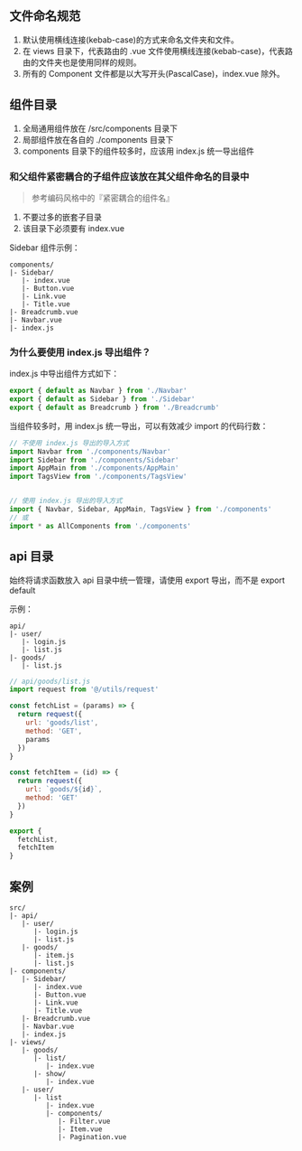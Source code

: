 ## 文件命名规范

1. 默认使用横线连接(kebab-case)的方式来命名文件夹和文件。
2. 在 views 目录下，代表路由的 .vue 文件使用横线连接(kebab-case)，代表路由的文件夹也是使用同样的规则。
3. 所有的 Component 文件都是以大写开头(PascalCase)，index.vue 除外。


## 组件目录

1. 全局通用组件放在 /src/components 目录下
2. 局部组件放在各自的 ./components 目录下
3. components 目录下的组件较多时，应该用 index.js 统一导出组件


### 和父组件紧密耦合的子组件应该放在其父组件命名的目录中

> 参考编码风格中的『紧密耦合的组件名』

1. 不要过多的嵌套子目录
2. 该目录下必须要有 index.vue

Sidebar 组件示例：
```
components/
|- Sidebar/
   |- index.vue
   |- Button.vue
   |- Link.vue
   |- Title.vue
|- Breadcrumb.vue
|- Navbar.vue
|- index.js
```


### 为什么要使用 index.js 导出组件？

index.js 中导出组件方式如下：
```js
export { default as Navbar } from './Navbar'
export { default as Sidebar } from './Sidebar'
export { default as Breadcrumb } from './Breadcrumb'
```

当组件较多时，用 index.js 统一导出，可以有效减少 import 的代码行数：
```js
// 不使用 index.js 导出的导入方式
import Navbar from './components/Navbar'
import Sidebar from './components/Sidebar'
import AppMain from './components/AppMain'
import TagsView from './components/TagsView'


// 使用 index.js 导出的导入方式
import { Navbar, Sidebar, AppMain, TagsView } from './components'
// 或
import * as AllComponents from './components'
```


## api 目录

始终将请求函数放入 api 目录中统一管理，请使用 export 导出，而不是 export default

示例：
```
api/
|- user/
   |- login.js
   |- list.js
|- goods/
   |- list.js
```

```js
// api/goods/list.js
import request from '@/utils/request'

const fetchList = (params) => {
  return request({
    url: 'goods/list',
    method: 'GET',
    params
  })
}

const fetchItem = (id) => {
  return request({
    url: `goods/${id}`,
    method: 'GET'
  })
}

export {
  fetchList,
  fetchItem
}
```


## 案例

```
src/
|- api/
   |- user/
      |- login.js
      |- list.js
   |- goods/
      |- item.js
      |- list.js  
|- components/
   |- Sidebar/
      |- index.vue
      |- Button.vue
      |- Link.vue
      |- Title.vue
   |- Breadcrumb.vue
   |- Navbar.vue
   |- index.js
|- views/
   |- goods/
      |- list/
         |- index.vue
      |- show/
         |- index.vue
   |- user/
      |- list
         |- index.vue
         |- components/
            |- Filter.vue
            |- Item.vue
            |- Pagination.vue
```